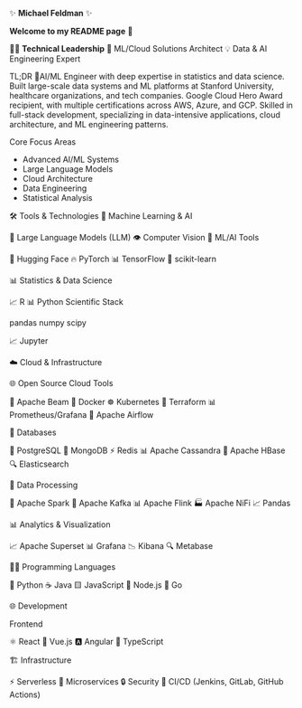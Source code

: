 ✨ **Michael Feldman** ✨

**Welcome to my README page** 👋


👨‍💻 **Technical Leadership**
🎯 ML/Cloud Solutions Architect
💡 Data & AI Engineering Expert

TL;DR
🤖AI/ML Engineer with deep expertise in statistics and data science. Built large-scale data systems and ML platforms at Stanford University, healthcare organizations, and tech companies. Google Cloud Hero Award recipient, with multiple certifications across AWS, Azure, and GCP. Skilled in full-stack development, specializing in data-intensive applications, cloud architecture, and ML engineering patterns.

Core Focus Areas
* Advanced AI/ML Systems
* Large Language Models
* Cloud Architecture
* Data Engineering
* Statistical Analysis


🛠️ Tools & Technologies
🤖 Machine Learning & AI

🧠 Large Language Models (LLM)
👁️ Computer Vision
🚀 ML/AI Tools

🤗 Hugging Face
🔥 PyTorch
📊 TensorFlow
🎯 scikit-learn



📊 Statistics & Data Science

📈 R
📊 Python Scientific Stack

pandas
numpy
scipy


📈 Jupyter

☁️ Cloud & Infrastructure

🌐 Open Source Cloud Tools

🔄 Apache Beam
🐳 Docker
☸️ Kubernetes
🌊 Terraform
📊 Prometheus/Grafana
🔄 Apache Airflow



💾 Databases

🐘 PostgreSQL
🍃 MongoDB
⚡ Redis
📊 Apache Cassandra
🌳 Apache HBase
🔍 Elasticsearch

🔄 Data Processing

🌊 Apache Spark
🔄 Apache Kafka
📊 Apache Flink
🏭 Apache NiFi
📈 Pandas

📊 Analytics & Visualization

📈 Apache Superset
📊 Grafana
📉 Kibana
🔍 Metabase

👨‍💻 Programming Languages

🐍 Python
☕ Java
🟨 JavaScript
💚 Node.js
🔵 Go

🌐 Development

Frontend

⚛️ React
💚 Vue.js
🅰️ Angular
📝 TypeScript


🏗️ Infrastructure

⚡ Serverless
🔄 Microservices
🔒 Security
🔄 CI/CD (Jenkins, GitLab, GitHub Actions)
